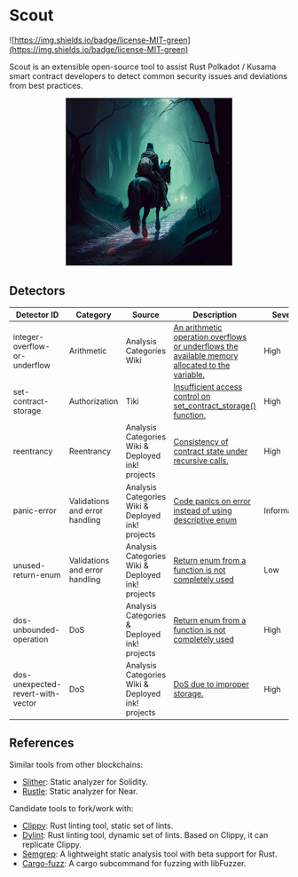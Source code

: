 # Scout

![https://img.shields.io/badge/license-MIT-green](https://img.shields.io/badge/license-MIT-green)

Scout is an extensible open-source tool to assist Rust Polkadot / Kusama smart contract developers to detect common security issues and deviations from best practices.

<p align="center">
  <img src="/assets/scout.png" alt="Scout in a Dark Forest" width="300" center  />
</p>

## Detectors

| Detector ID                   | Category                       | Source                                            | Description                                                                                                                                                                                        | Severity      | Reviewed   |
| ----------------------------- | ------------------------------ | ------------------------------------------------- | -------------------------------------------------------------------------------------------------------------------------------------------------------------------------------------------------- | ------------- | ---------- |
| integer-overflow-or-underflow | Arithmetic                     | Analysis Categories Wiki                          | [An arithmetic operation overflows or underflows the available memory allocated to the variable.](https://github.com/CoinFabrik/web3-grant/tree/main/vulnerabilities/examples/integer-overflow-or-underflow) | High          | Agus       |
| set-contract-storage          | Authorization                  | Tiki                                              | [Insufficient access control on set_contract_storage() function.](https://github.com/CoinFabrik/web3-grant/tree/main/vulnerabilities/examples/set-contract-storage)                                          | High          | Tiki, Turi |
| reentrancy                    | Reentrancy                     | Analysis Categories Wiki & Deployed ink! projects | [Consistency of contract state under recursive calls.](https://github.com/CoinFabrik/web3-grant/tree/main/vulnerabilities/examples/reentrancy)                                                               | High          | Tiki, Turi |
| panic-error                   | Validations and error handling | Analysis Categories Wiki & Deployed ink! projects | [Code panics on error instead of using descriptive enum](https://github.com/CoinFabrik/web3-grant/tree/main/vulnerabilities/examples/panic-error)                                                            | Informational | Agus       |
| unused-return-enum            | Validations and error handling | Analysis Categories Wiki & Deployed ink! projects | [Return enum from a function is not completely used](https://github.com/CoinFabrik/web3-grant/tree/main/vulnerabilities/examples/unused-return-enum)                                                         | Low           | Agus       |
| dos-unbounded-operation      | DoS                            | Analysis Categories & Deployed ink! projects | [Return enum from a function is not completely used](https://github.com/CoinFabrik/web3-grant/tree/main/vulnerabilities/examples/dos-unbounded-operation)                                                    | High          | Agus       |
| dos-unexpected-revert-with-vector         | DoS                            | Analysis Categories Wiki & Deployed ink! projects | [DoS due to improper storage.](https://github.com/CoinFabrik/web3-grant/tree/main/vulnerabilities/examples/dos-unexpected-revert-with-vector)                                                                                | High          | Tiki, Turi |

## References

Similar tools from other blockchains:

- [Slither](https://github.com/crytic/slither): Static analyzer for Solidity.
- [Rustle](https://github.com/blocksecteam/rustle): Static analyzer for Near.

Candidate tools to fork/work with:

- [Clippy](https://github.com/rust-lang/rust-clippy): Rust linting tool, static set of lints.
- [Dylint](https://github.com/trailofbits/dylint): Rust linting tool, dynamic set of lints. Based on Clippy, it can replicate Clippy.
- [Semgrep](https://github.com/returntocorp/semgrep): A lightweight static analysis tool with beta support for Rust.
- [Cargo-fuzz](https://github.com/rust-fuzz/cargo-fuzz): A cargo subcommand for fuzzing with libFuzzer.
